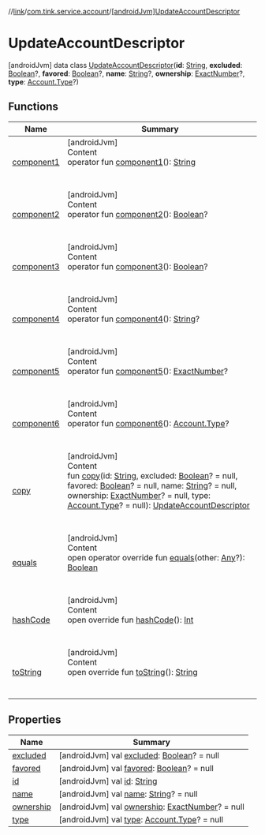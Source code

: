 //[link](../../index.md)/[com.tink.service.account](../index.md)/[[androidJvm]UpdateAccountDescriptor](index.md)



# UpdateAccountDescriptor  
 [androidJvm] data class [UpdateAccountDescriptor](index.md)(**id**: [String](https://kotlinlang.org/api/latest/jvm/stdlib/kotlin/-string/index.html), **excluded**: [Boolean](https://kotlinlang.org/api/latest/jvm/stdlib/kotlin/-boolean/index.html)?, **favored**: [Boolean](https://kotlinlang.org/api/latest/jvm/stdlib/kotlin/-boolean/index.html)?, **name**: [String](https://kotlinlang.org/api/latest/jvm/stdlib/kotlin/-string/index.html)?, **ownership**: [ExactNumber](../../com.tink.model.misc/[android-jvm]-exact-number/index.md)?, **type**: [Account.Type](../../com.tink.model.account/[android-jvm]-account/-type/index.md)?)   


## Functions  
  
|  Name|  Summary| 
|---|---|
| <a name="com.tink.service.account/UpdateAccountDescriptor/component1/#/PointingToDeclaration/"></a>[component1](component1.md)| <a name="com.tink.service.account/UpdateAccountDescriptor/component1/#/PointingToDeclaration/"></a>[androidJvm]  <br>Content  <br>operator fun [component1](component1.md)(): [String](https://kotlinlang.org/api/latest/jvm/stdlib/kotlin/-string/index.html)  <br><br><br>
| <a name="com.tink.service.account/UpdateAccountDescriptor/component2/#/PointingToDeclaration/"></a>[component2](component2.md)| <a name="com.tink.service.account/UpdateAccountDescriptor/component2/#/PointingToDeclaration/"></a>[androidJvm]  <br>Content  <br>operator fun [component2](component2.md)(): [Boolean](https://kotlinlang.org/api/latest/jvm/stdlib/kotlin/-boolean/index.html)?  <br><br><br>
| <a name="com.tink.service.account/UpdateAccountDescriptor/component3/#/PointingToDeclaration/"></a>[component3](component3.md)| <a name="com.tink.service.account/UpdateAccountDescriptor/component3/#/PointingToDeclaration/"></a>[androidJvm]  <br>Content  <br>operator fun [component3](component3.md)(): [Boolean](https://kotlinlang.org/api/latest/jvm/stdlib/kotlin/-boolean/index.html)?  <br><br><br>
| <a name="com.tink.service.account/UpdateAccountDescriptor/component4/#/PointingToDeclaration/"></a>[component4](component4.md)| <a name="com.tink.service.account/UpdateAccountDescriptor/component4/#/PointingToDeclaration/"></a>[androidJvm]  <br>Content  <br>operator fun [component4](component4.md)(): [String](https://kotlinlang.org/api/latest/jvm/stdlib/kotlin/-string/index.html)?  <br><br><br>
| <a name="com.tink.service.account/UpdateAccountDescriptor/component5/#/PointingToDeclaration/"></a>[component5](component5.md)| <a name="com.tink.service.account/UpdateAccountDescriptor/component5/#/PointingToDeclaration/"></a>[androidJvm]  <br>Content  <br>operator fun [component5](component5.md)(): [ExactNumber](../../com.tink.model.misc/[android-jvm]-exact-number/index.md)?  <br><br><br>
| <a name="com.tink.service.account/UpdateAccountDescriptor/component6/#/PointingToDeclaration/"></a>[component6](component6.md)| <a name="com.tink.service.account/UpdateAccountDescriptor/component6/#/PointingToDeclaration/"></a>[androidJvm]  <br>Content  <br>operator fun [component6](component6.md)(): [Account.Type](../../com.tink.model.account/[android-jvm]-account/-type/index.md)?  <br><br><br>
| <a name="com.tink.service.account/UpdateAccountDescriptor/copy/#kotlin.String#kotlin.Boolean?#kotlin.Boolean?#kotlin.String?#com.tink.model.misc.ExactNumber?#com.tink.model.account.Account.Type?/PointingToDeclaration/"></a>[copy](copy.md)| <a name="com.tink.service.account/UpdateAccountDescriptor/copy/#kotlin.String#kotlin.Boolean?#kotlin.Boolean?#kotlin.String?#com.tink.model.misc.ExactNumber?#com.tink.model.account.Account.Type?/PointingToDeclaration/"></a>[androidJvm]  <br>Content  <br>fun [copy](copy.md)(id: [String](https://kotlinlang.org/api/latest/jvm/stdlib/kotlin/-string/index.html), excluded: [Boolean](https://kotlinlang.org/api/latest/jvm/stdlib/kotlin/-boolean/index.html)? = null, favored: [Boolean](https://kotlinlang.org/api/latest/jvm/stdlib/kotlin/-boolean/index.html)? = null, name: [String](https://kotlinlang.org/api/latest/jvm/stdlib/kotlin/-string/index.html)? = null, ownership: [ExactNumber](../../com.tink.model.misc/[android-jvm]-exact-number/index.md)? = null, type: [Account.Type](../../com.tink.model.account/[android-jvm]-account/-type/index.md)? = null): [UpdateAccountDescriptor](index.md)  <br><br><br>
| <a name="kotlin/Any/equals/#kotlin.Any?/PointingToDeclaration/"></a>[equals](../../com.tink.service.user/[android-jvm]-user-profile-service-impl/index.md#%5Bkotlin%2FAny%2Fequals%2F%23kotlin.Any%3F%2FPointingToDeclaration%2F%5D%2FFunctions%2F1854938400)| <a name="kotlin/Any/equals/#kotlin.Any?/PointingToDeclaration/"></a>[androidJvm]  <br>Content  <br>open operator override fun [equals](../../com.tink.service.user/[android-jvm]-user-profile-service-impl/index.md#%5Bkotlin%2FAny%2Fequals%2F%23kotlin.Any%3F%2FPointingToDeclaration%2F%5D%2FFunctions%2F1854938400)(other: [Any](https://kotlinlang.org/api/latest/jvm/stdlib/kotlin/-any/index.html)?): [Boolean](https://kotlinlang.org/api/latest/jvm/stdlib/kotlin/-boolean/index.html)  <br><br><br>
| <a name="kotlin/Any/hashCode/#/PointingToDeclaration/"></a>[hashCode](../../com.tink.service.user/[android-jvm]-user-profile-service-impl/index.md#%5Bkotlin%2FAny%2FhashCode%2F%23%2FPointingToDeclaration%2F%5D%2FFunctions%2F1854938400)| <a name="kotlin/Any/hashCode/#/PointingToDeclaration/"></a>[androidJvm]  <br>Content  <br>open override fun [hashCode](../../com.tink.service.user/[android-jvm]-user-profile-service-impl/index.md#%5Bkotlin%2FAny%2FhashCode%2F%23%2FPointingToDeclaration%2F%5D%2FFunctions%2F1854938400)(): [Int](https://kotlinlang.org/api/latest/jvm/stdlib/kotlin/-int/index.html)  <br><br><br>
| <a name="kotlin/Any/toString/#/PointingToDeclaration/"></a>[toString](../../com.tink.service.user/[android-jvm]-user-profile-service-impl/index.md#%5Bkotlin%2FAny%2FtoString%2F%23%2FPointingToDeclaration%2F%5D%2FFunctions%2F1854938400)| <a name="kotlin/Any/toString/#/PointingToDeclaration/"></a>[androidJvm]  <br>Content  <br>open override fun [toString](../../com.tink.service.user/[android-jvm]-user-profile-service-impl/index.md#%5Bkotlin%2FAny%2FtoString%2F%23%2FPointingToDeclaration%2F%5D%2FFunctions%2F1854938400)(): [String](https://kotlinlang.org/api/latest/jvm/stdlib/kotlin/-string/index.html)  <br><br><br>


## Properties  
  
|  Name|  Summary| 
|---|---|
| <a name="com.tink.service.account/UpdateAccountDescriptor/excluded/#/PointingToDeclaration/"></a>[excluded](excluded.md)| <a name="com.tink.service.account/UpdateAccountDescriptor/excluded/#/PointingToDeclaration/"></a> [androidJvm] val [excluded](excluded.md): [Boolean](https://kotlinlang.org/api/latest/jvm/stdlib/kotlin/-boolean/index.html)? = null   <br>
| <a name="com.tink.service.account/UpdateAccountDescriptor/favored/#/PointingToDeclaration/"></a>[favored](favored.md)| <a name="com.tink.service.account/UpdateAccountDescriptor/favored/#/PointingToDeclaration/"></a> [androidJvm] val [favored](favored.md): [Boolean](https://kotlinlang.org/api/latest/jvm/stdlib/kotlin/-boolean/index.html)? = null   <br>
| <a name="com.tink.service.account/UpdateAccountDescriptor/id/#/PointingToDeclaration/"></a>[id](id.md)| <a name="com.tink.service.account/UpdateAccountDescriptor/id/#/PointingToDeclaration/"></a> [androidJvm] val [id](id.md): [String](https://kotlinlang.org/api/latest/jvm/stdlib/kotlin/-string/index.html)   <br>
| <a name="com.tink.service.account/UpdateAccountDescriptor/name/#/PointingToDeclaration/"></a>[name](name.md)| <a name="com.tink.service.account/UpdateAccountDescriptor/name/#/PointingToDeclaration/"></a> [androidJvm] val [name](name.md): [String](https://kotlinlang.org/api/latest/jvm/stdlib/kotlin/-string/index.html)? = null   <br>
| <a name="com.tink.service.account/UpdateAccountDescriptor/ownership/#/PointingToDeclaration/"></a>[ownership](ownership.md)| <a name="com.tink.service.account/UpdateAccountDescriptor/ownership/#/PointingToDeclaration/"></a> [androidJvm] val [ownership](ownership.md): [ExactNumber](../../com.tink.model.misc/[android-jvm]-exact-number/index.md)? = null   <br>
| <a name="com.tink.service.account/UpdateAccountDescriptor/type/#/PointingToDeclaration/"></a>[type](type.md)| <a name="com.tink.service.account/UpdateAccountDescriptor/type/#/PointingToDeclaration/"></a> [androidJvm] val [type](type.md): [Account.Type](../../com.tink.model.account/[android-jvm]-account/-type/index.md)? = null   <br>

